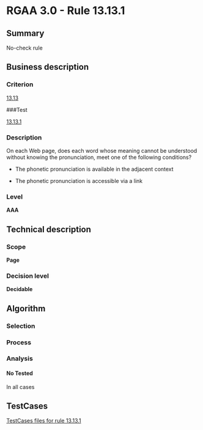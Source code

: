 # RGAA 3.0 -  Rule 13.13.1

## Summary

No-check rule

## Business description

### Criterion

[13.13](http://disic.github.io/rgaa_referentiel_en/RGAA3.0_Criteria_English_version_v1.html#crit-13-13)

###Test

[13.13.1](http://disic.github.io/rgaa_referentiel_en/RGAA3.0_Criteria_English_version_v1.html#test-13-13-1)

### Description
On each Web page, does
    each word whose meaning cannot be understood without
    knowing the pronunciation, meet one of the following
    conditions?
    <ul><li> The phonetic pronunciation is available in the
   adjacent context</li>
  <li> The phonetic pronunciation is accessible via a
   link</li>
    </ul> 


### Level

**AAA**

## Technical description

### Scope

**Page**

### Decision level

**Decidable**

## Algorithm

### Selection

### Process

### Analysis

#### No Tested 

In all cases









##  TestCases 

[TestCases files for rule 13.13.1](https://github.com/Asqatasun/Asqatasun/tree/master/rules/rules-rgaa3.0/src/test/resources/testcases/rgaa30/Rgaa30Rule131301/) 


